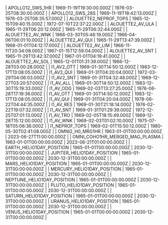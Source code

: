 | APOLLO12_SWS_1HR | 1969-11-19T19:30:00.000Z | 1976-03-25T08:30:00.000Z |
| APOLLO12_SWS_28S | 1969-11-19T18:42:13.000Z | 1976-03-25T08:35:57.000Z |
| ALOUETTE2_NEPROF_TOPS | 1965-12-15T09:40:15.000Z | 1972-07-10T22:37:22.000Z |
| ALOUETTE2_AV_ULA | 1965-11-29T06:20:12.000Z | 1965-11-29T06:32:44.000Z |
| ALOUETTE2_AV_WNK | 1966-03-30T05:48:19.000Z | 1966-04-06T06:01:10.000Z |
| ALOUETTE2_AV_QUI | 1965-11-29T13:47:39.000Z | 1968-01-01T04:12:17.000Z |
| ALOUETTE2_AV_LIM | 1966-11-11T20:34:08.000Z | 1967-01-15T12:59:04.000Z |
| ALOUETTE2_AV_SNT | 1965-11-29T13:42:37.000Z | 1967-01-01T04:19:41.000Z |
| ALOUETTE2_AV_SOL | 1965-12-01T01:31:39.000Z | 1966-12-28T03:00:28.000Z |
| I1_AV2_OTT | 1969-01-30T14:50:12.000Z | 1983-12-17T13:08:05.000Z |
| I1_AV2_QUI | 1969-01-31T04:20:04.000Z | 1972-03-29T04:06:03.000Z |
| I1_AV2_SNT | 1969-01-31T04:32:48.000Z | 1969-12-27T03:20:57.000Z |
| I1_AV_ALL | 1969-01-30T14:50:12.000Z | 1983-12-30T15:19:33.000Z |
| I1_AV_ODG | 1969-02-03T13:27:25.000Z | 1976-06-28T17:19:36.000Z |
| I1_AV_OTT | 1969-01-30T14:50:12.000Z | 1983-12-17T13:08:05.000Z |
| I1_AV_QUI | 1969-01-31T04:20:04.000Z | 1978-06-22T04:44:35.000Z |
| I1_AV_RES | 1969-01-30T21:18:14.000Z | 1976-02-22T19:07:32.000Z |
| I1_AV_SNT | 1969-01-31T01:29:39.000Z | 1972-12-25T07:01:13.000Z |
| I1_AV_TRO | 1969-02-05T18:15:49.000Z | 1969-12-28T15:12:00.000Z |
| I1_AV_WNK | 1969-02-03T01:02:10.000Z | 1975-07-18T05:06:36.000Z |
| I1_NEPROF_TOPS | 1969-02-01T15:50:12.000Z | 1980-05-30T02:41:08.000Z |
| OMNI2_H0_MRG1HR | 1963-01-01T00:00:00.000Z | 2023-06-27T11:00:00.000Z |
| OMNI_COHO1HR_MERGED_MAG_PLASMA | 1963-01-01T00:00:00.000Z | 2023-06-21T01:00:00.000Z |
| EARTH_HELIO1DAY_POSITION | 1965-01-01T00:00:00.000Z | 2030-12-31T00:00:00.000Z |
| JUPITER_HELIO1DAY_POSITION | 1965-01-01T00:00:00.000Z | 2030-12-31T00:00:00.000Z |
| MARS_HELIO1DAY_POSITION | 1965-01-01T00:00:00.000Z | 2030-12-31T00:00:00.000Z |
| MERCURY_HELIO1DAY_POSITION | 1965-01-01T00:00:00.000Z | 2030-12-31T00:00:00.000Z |
| NEPTUNE_HELIO1DAY_POSITION | 1965-01-01T00:00:00.000Z | 2030-12-31T00:00:00.000Z |
| PLUTO_HELIO1DAY_POSITION | 1965-01-01T00:00:00.000Z | 2030-12-31T00:00:00.000Z |
| SATURN_HELIO1DAY_POSITION | 1965-01-01T00:00:00.000Z | 2030-12-31T00:00:00.000Z |
| URANUS_HELIO1DAY_POSITION | 1965-01-01T00:00:00.000Z | 2030-12-31T00:00:00.000Z |
| VENUS_HELIO1DAY_POSITION | 1965-01-01T00:00:00.000Z | 2030-12-31T00:00:00.000Z |

